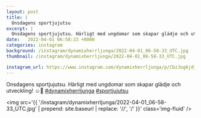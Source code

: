 ```yaml
---
layout: post
title: |
  Onsdagens sportjujutsu
excerpt: |
  Onsdagens sportjujutsu. Härligt med ungdomar som skapar glädje och utveckling! ☺️💪  
date:   2022-04-01 06:58:33 +0000
categories: instagram
background: /instagram/dynamixherrljunga/2022-04-01_06-58-33_UTC.jpg
thumbnail: /instagram/dynamixherrljunga/2022-04-01_06-58-33_UTC.jpg

instagram_url: https://www.instagram.com/dynamixherrljunga/p/CbzJog6jdjZ
---
```

Onsdagens sportjujutsu. Härligt med ungdomar som skapar glädje och utveckling! ☺️💪 [#dynamixherrljunga](https://www.instagram.com/explore/tags/dynamixherrljunga/) [#sportjujutsu](https://www.instagram.com/explore/tags/sportjujutsu/)



<img src='{{ '/instagram/dynamixherrljunga/2022-04-01_06-58-33_UTC.jpg' | prepend: site.baseurl | replace: '//', '/' }}' class='img-fluid' />
